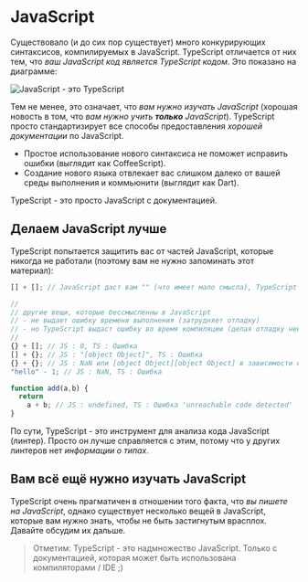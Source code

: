 # JavaScript

Существовало \(и до сих пор существует\) много конкурирующих синтаксисов, компилируемых в JavaScript. TypeScript отличается от них тем, что _ваш_ _JavaScript код является TypeScript кодом_. Это показано на диаграмме:

![JavaScript - &#x44D;&#x442;&#x43E; TypeScript](https://raw.githubusercontent.com/basarat/typescript-book/master/images/venn.png)

Тем не менее, это означает, что _вам нужно изучать JavaScript_ \(хорошая новость в том, что _вам нужно учить **только** JavaScript_\). TypeScript просто стандартизирует все способы предоставления _хорошей документации_ по JavaScript.

* Простое использование нового синтаксиса не поможет исправить ошибки \(выглядит как CoffeeScript\).
* Создание нового языка отвлекает вас слишком далеко от вашей среды выполнения и коммьюнити \(выглядит как Dart\).

TypeScript - это просто JavaScript с документацией.

## Делаем JavaScript лучше

TypeScript попытается защитить вас от частей JavaScript, которые никогда не работали \(поэтому вам не нужно запоминать этот материал\):

```typescript
[] + []; // JavaScript даст вам "" (что имеет мало смысла), TypeScript выдаст ошибку

//
// другие вещи, которые бессмысленны в JavaScript
// - не выдает ошибку времени выполнения (затрудняет отладку)
// - но TypeScript выдаст ошибку во время компиляции (делая отладку ненужной)
//
{} + []; // JS : 0, TS : Ошибка
[] + {}; // JS : "[object Object]", TS : Ошибка
{} + {}; // JS : NaN или [object Object][object Object] в зависимости от браузера, TS : Ошибка
"hello" - 1; // JS : NaN, TS : Ошибка

function add(a,b) {
  return
    a + b; // JS : undefined, TS : Ошибка 'unreachable code detected'
}
```

По сути, TypeScript - это инструмент для анализа кода JavaScript \(линтер\). Просто он лучше справляется с этим, потому что у других линтеров нет _информации о типах_.

## Вам всё ещё нужно изучать JavaScript

TypeScript очень прагматичен в отношении того факта, что _вы пишете на JavaScript_, однако существует несколько вещей в JavaScript, которые вам нужно знать, чтобы не быть застигнутым врасплох. Давайте обсудим их дальше.

> Отметим: TypeScript - это надмножество JavaScript. Только с документацией, которая может быть использована компиляторами / IDE ;\)

